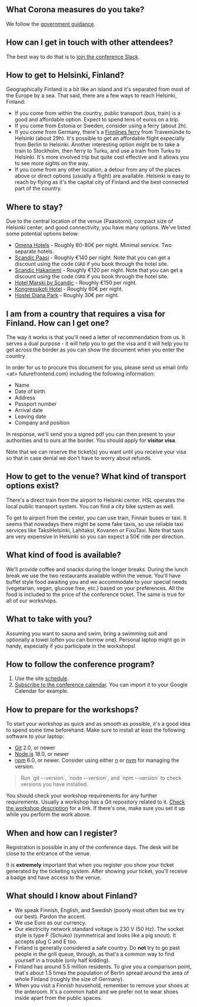 ## What Corona measures do you take?

We follow the [government guidance](https://new.visitfinland.com/en/practical-tips/covid-19/).

## How can I get in touch with other attendees?

The best way to do that is to [join the conference Slack](https://join.slack.com/t/toskaosk/shared_invite/zt-4e8c84ow-JybtzFPZWXpZ8cZBpMy1wQ).

## How to get to Helsinki, Finland?

Geographically Finland is a bit like an island and it's separated from most of the Europe by a sea. That said, there are a few ways to reach Helsinki, Finland:

* If you come from within the country, public transport (bus, train) is a good and affordable option. Expect to spend tens of euros on a trip.
* If you come from Estonia or Sweden, consider using a ferry (about 2h).
* If you come from Germany, there's a [Finnlines ferry](https://www.finnlines.com) from Travemünde to Helsinki (about 29h). It's possible to get an affordable flight especially from Berlin to Helsinki. Another interesting option might be to take a train to Stockholm, then ferry to Turku, and use a train from Turku to Helsinki. It's more involved trip but quite cost effective and it allows you to see more sights on the way.
* If you come from any other location, a detour from any of the places above or direct options (usually a flight) are available. Helsinki is easy to reach by flying as it's the capital city of Finland and the best connected part of the country.

## Where to stay?

Due to the central location of the venue (Paasitorni), compact size of Helsinki center, and good connectivity, you have many options. We've listed some potential options below:

* [Omena Hotels](https://www.omenahotels.com/en/) - Roughly 60-80€ per night. Minimal service. Two separate hotels.
* [Scandic Paasi](https://www.scandichotels.com/hotelreservation/select-rate?hotel=634) - Roughly €140 per night. Note that you can get a discount using the code `CGRO` if you book through the hotel site.
* [Scandic Hakaniemi](https://www.scandichotels.com/hotelreservation/select-rate?hotel=660) - Roughly €120 per night. Note that you can get a discount using the code `CGRO` if you book through the hotel site.
* [Hotel Marski by Scandic](https://www.scandichotels.com/hotels/finland/helsinki/marski-by-scandic) - Roughly €150 per night.
* [Kongressikoti Hotel](http://kongressikoti.fi/) - Roughly 60€ per night.
* [Hostel Diana Park](http://www.dianapark.fi/) - Roughly 30€ per night.

## I am from a country that requires a visa for Finland. How can I get one?

The way it works is that you'll need a letter of recommendation from us. It serves a dual purpose - it will help you to get the visa and it will help you to get across the border as you can show the document when you enter the country.

In order for us to procure this document for you, please send us email (info \<at> futurefrontend.com) including the following information:

* Name
* Date of birth
* Address
* Passport number
* Arrival date
* Leaving date
* Company and position

In response, we'll send you a signed pdf you can then present to your authorities and to ours at the border. You should apply for **visitor visa**.

Note that we can reserve the ticket(s) you want until you receive your visa so that in case denial we don't have to worry about refunds.

## How to get to the venue? What kind of transport options exist?

There's a direct train from the airport to Helsinki center. HSL operates the local public transport system. You can find a city bike system as well.

To get to airport from the center, you can use train, Finnair buses or taxi. It seems that nowadays there might be some fake taxis, so use reliable taxi services like TaksiHelsinki, Lahitaksi, Kovanen or FixuTaxi. Note that taxis are very expensive in Helsinki so you can expect a 50€ ride per direction.

## What kind of food is available?

We'll provide coffee and snacks during the longer breaks. During the lunch break we use the two restaurants available within the venue. You'll have buffet style food awaiting you and we accommodate to your special needs (vegetarian, vegan, glucose free, etc.) based on your preferences. All the food is included to the price of the conference ticket. The same is true for all of our workshops.

## What to take with you?

Assuming you want to sauna and swim, bring a swimming suit and optionally a towel (often you can borrow one). Personal laptop might go in handy, especially if you participate in the workshops!

## How to follow the conference program?

1. Use the site [schedule](/schedule/).
2. [Subscribe to the conference calendar](https://api.react-finland.fi/calendar-2023.ics). You can import it to your Google Calendar for example.

## How to prepare for the workshops?

To start your workshop as quick and as smooth as possible, it's a good idea to spend some time beforehand. Make sure to install at least the following software to your laptop:

* [Git](https://git-scm.com/) 2.0, or newer
* [Node.js](https://nodejs.org/) 18.0, or newer
* [npm](https://www.npmjs.com/) 6.0, or newer. Consider using either [n](https://github.com/tj/n) or [nvm](https://github.com/creationix/nvm) for managing the version.

> Run \`git --version\`, \`node --version\`, and \`npm --version\` to check versions you have installed.

You should check your workshop requirements for any further requirements. Usually a workshop has a Git repository related to it. [Check the workshop description](/workshops/) for a link. If there's one, make sure you set it up while you perform the work above.

## When and how can I register?

Registration is possible in any of the conference days. The desk will be close to the entrance of the venue.

It is **extremely** important that when you register you show your ticket generated by the ticketing system. After showing your ticket, you'll receive a badge and have access to the venue.

## What should I know about Finland?

* We speak Finnish, English, and Swedish (poorly most often but we try our best). Pardon the accent.
* We use Euro as our currency.
* Our electricity network standard voltage is 230 V (50 Hz). The socket style is type F (Schuko) (symmetrical and looks like a pig snout). It accepts plug C and E too.
* Finland is generally considered a safe country. Do **not** try to go past people in the grill queue, through, as that's a common way to find yourself in a trouble (only half kidding).
* Finland has around 5.5 million residents. To give you a comparison point, that's about 1.5 times the population of Berlin spread around the area of whole Finland (roughly the size of Germany).
* When you visit a Finnish household, remember to remove your shoes at the anteroom. It's a common habit and we prefer not to wear shoes inside apart from the public spaces.
